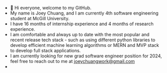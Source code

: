 - 👋 Hi everyone, welcome to my GitHub.
- My name is Joey Chuang, and I am currently 4th software engineering student at McGill University. 
- I have 16 months of internship experience and 4 months of research experience.
- I am comfortable and always up to date with the most popular and recent release tech stack - such as using different python libraries to develop efficient machine learning algorithms or MERN and MVP stack to develop full stack applications.
- I am currently looking for new grad software engineer position for 2024, feel free to reach out to me at joeychuangwork@gmail.com
- 
<!---
JoeyChuang1/JoeyChuang1 is a ✨ special ✨ repository because its `README.md` (this file) appears on your GitHub profile.
You can click the Preview link to take a look at your changes.
--->
